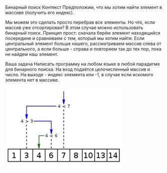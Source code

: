 Бинарный поиск Контекст Предположим, что мы хотим найти элемент в массиве (получить его индекс).

Мы можем это сделать просто перебрав все элементы. Но что, если массив уже отсортирован? В этом случае можно использовать бинарный поиск. Принцип прост: сначала берём элемент находящийся посередине и сравниваем с тем, который мы хотим найти. Если центральный элемент больше нашего, рассматриваем массив слева от центрального, а если больше - справа и повторяем так до тех пор, пока не найдем наш элемент.

Ваша задача Написать программу на любом языке в любой парадигме для бинарного поиска. На вход подаётся целочисленный массив и число. На выходе - индекс элемента или -1, в случае если искомого элемента нет в массиве.

![picture](img.png)